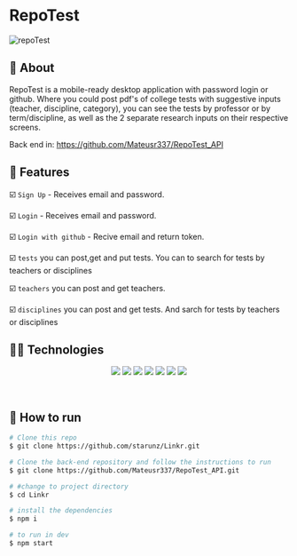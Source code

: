 # RepoTest

![repoTest](https://user-images.githubusercontent.com/92904799/166160323-dcb75d57-b1e1-44c2-950d-c3a6e70f8f00.gif)

##  :link: About

RepoTest is a mobile-ready desktop application with password login or github.
Where you could post pdf's of college tests with suggestive inputs (teacher, discipline, category), you can see the tests by professor or by term/discipline, as well as the 2 separate research inputs on their respective screens.

Back end in: https://github.com/Mateusr337/RepoTest_API

</div>

## :hammer: Features

:ballot_box_with_check: `Sign Up` - Receives email and password.

:ballot_box_with_check: `Login` - Receives email and password.

:ballot_box_with_check: `Login with github` - Recive email and return token.

:ballot_box_with_check: `tests` you can post,get and put tests. You can to search for tests by teachers or disciplines

:ballot_box_with_check: `teachers` you can post and get teachers.
 
:ballot_box_with_check: `disciplines` you can post and get tests. And sarch for tests by teachers or disciplines



## :woman_technologist: Technologies

<p align="center">
  <img src="https://img.shields.io/badge/HTML5-E34F26?style=for-the-badge&logo=html5&logoColor=white" />
  <img src="https://img.shields.io/badge/CSS3-1572B6?style=for-the-badge&logo=css3&logoColor=white" />
  <img src="https://img.shields.io/badge/JavaScript-F7DF1E?style=for-the-badge&logo=javascript&logoColor=black" />
  <img src="https://img.shields.io/badge/React-20232A?style=for-the-badge&logo=react&logoColor=61DAFB"/>
  <img src="https://img.shields.io/badge/styled--components-DB7093?style=for-the-badge&logo=styled-components&logoColor=white" />
  <img src="https://img.shields.io/badge/prettier-F7B93E?style=for-the-badge&logo=prettier&logoColor=000000"/>
  <img src="https://img.shields.io/badge/github-000000?style=for-the-badge&logo=github&logoColor=ffffff"/>
</p>
<br>  

## :tada: How to run

```bash
# Clone this repo
$ git clone https://github.com/starunz/Linkr.git

# Clone the back-end repository and follow the instructions to run
$ git clone https://github.com/Mateusr337/RepoTest_API.git

# #change to project directory
$ cd Linkr

# install the dependencies
$ npm i

# to run in dev
$ npm start



